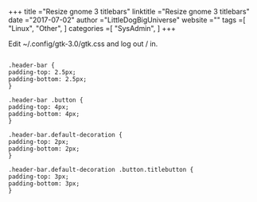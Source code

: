 +++ 
title ="Resize gnome 3 titlebars" 
linktitle ="Resize gnome 3 titlebars" 
date ="2017-07-02" 
author ="LittleDogBigUniverse"
website ="" 
tags =[ "Linux", "Other",  ] 
categories =[ "SysAdmin",  ] 
+++ 

Edit ~/.config/gtk-3.0/gtk.css and log out / in.

```less

.header-bar {
padding-top: 2.5px;
padding-bottom: 2.5px;
}

.header-bar .button {
padding-top: 4px;
padding-bottom: 4px;
}

.header-bar.default-decoration {
padding-top: 2px;
padding-bottom: 2px;
}

.header-bar.default-decoration .button.titlebutton {
padding-top: 3px;
padding-bottom: 3px;
}

``` 
